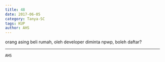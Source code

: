 ```yaml
---
title: 48
date: 2017-06-05
category: Tanya-SC
tags: KUP
author: AHS
---
```


orang asing beli rumah, oleh developer diminta npwp, boleh daftar?

---



`AHS`
